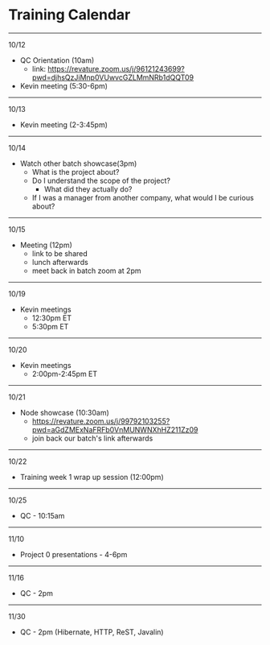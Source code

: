 # Training Calendar

---

10/12
- QC Orientation (10am)
    - link: https://revature.zoom.us/j/96121243699?pwd=djhsQzJiMnp0VUwvcGZLMmNRb1dQQT09
- Kevin meeting (5:30-6pm)

---

10/13
- Kevin meeting (2-3:45pm)

---

10/14
- Watch other batch showcase(3pm)
    - What is the project about?  
    - Do I understand the scope of the project?
        - What did they actually do?
    - If I was a manager from another company, what would I be curious about? 

---

10/15
- Meeting (12pm)
    - link to be shared
    - lunch afterwards
    - meet back in batch zoom at 2pm
            
---  

10/19
- Kevin meetings
    - 12:30pm ET
    - 5:30pm ET

---  
     
10/20
- Kevin meetings
    - 2:00pm-2:45pm ET 

---  
     
10/21
- Node showcase (10:30am)
    - https://revature.zoom.us/j/99792103255?pwd=aGdZMExNaFRFb0VnMUNWNXhHZ211Zz09
    - join back our batch's link afterwards

---  
     
10/22
-  Training week 1 wrap up session (12:00pm)

---  
     
10/25
-  QC - 10:15am

---  
     
11/10
-  Project 0 presentations - 4-6pm

---  
     
11/16
-  QC - 2pm

---  
     
11/30
-  QC - 2pm (Hibernate, HTTP, ReST, Javalin)
    
